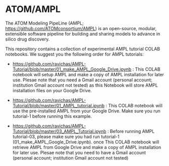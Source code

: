 # ATOM/AMPL

The ATOM Modeling PipeLine (AMPL; https://github.com/ATOMconsortium/AMPL) is an open-source, modular, extensible software pipeline for building and sharing models to advance in silico drug discovery.

This repository contains a collection of experimental AMPL tutorial COLAB notebooks. We suggest you the following order for AMPL tutorials:

* https://github.com/ravichas/AMPL-Tutorial/blob/master/01_make_AMPL_Google_Drive.ipynb : This COLAB notebook will setup AMPL and make a copy of AMPL installation for later use. Plesae note that you need a Gmail account (personal account; institution Gmail account not tested) as this Notebook will store AMPL installation files on your Google Drive. 

* https://github.com/ravichas/AMPL-Tutorial/blob/master/01_AMPL_tutorial.ipynb : This COLAB notebook will use the pre-installed AMPL from your Google Drive. Make sure you run tutorial-1 before running this example. 

* https://github.com/ravichas/AMPL-Tutorial/blob/master/03_AMPL_Tutorial.ipynb : Before running AMPL tutorial-03, please make sure you had run tutorial-1 (01_make_AMPL_Google_Drive.ipynb).  once This COLAB notebook will retrieve AMPL from Google Drive and make a copy of AMPL installation for later use. Plesae note that you need to have a Gmail account (personal account; institution Gmail account not tested)
